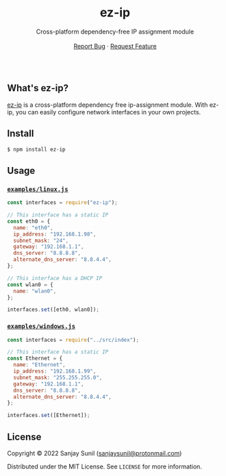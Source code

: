 <!-- Header -->
<br/><br/>
<h1 align="center">ez-ip</h1>
  <p align="center">
    Cross-platform dependency-free IP assignment module
    <br />
    <br />
    <a href="https://github.com/SanjaySunil/ez-ip/issues">Report Bug</a>
    ·
    <a href="https://github.com/SanjaySunil/ez-ip/issues">Request Feature</a>
  </p>
</h1>
<br/><br/>

<!-- Description -->
## What's ez-ip?

[ez-ip]() is a cross-platform dependency free ip-assignment module. With ez-ip, you can easily configure network interfaces in your own projects.

<!-- Install -->
## Install
```sh
$ npm install ez-ip
```

## Usage

### [`examples/linux.js`](./examples/linux.js)

```js
const interfaces = require("ez-ip");

// This interface has a static IP
const eth0 = {
  name: "eth0",
  ip_address: "192.168.1.98",
  subnet_mask: "24",
  gateway: "192.168.1.1",
  dns_server: "8.8.8.8",
  alternate_dns_server: "8.8.4.4",
};

// This interface has a DHCP IP
const wlan0 = {
  name: "wlan0",
};

interfaces.set([eth0, wlan0]);
```

### [`examples/windows.js`](./examples/windows.js)

```js
const interfaces = require("../src/index");

// This interface has a static IP
const Ethernet = {
  name: "Ethernet",
  ip_address: "192.168.1.99",
  subnet_mask: "255.255.255.0",
  gateway: "192.168.1.1",
  dns_server: "8.8.8.8",
  alternate_dns_server: "8.8.4.4",
};

interfaces.set([Ethernet]);
```

<!-- License -->
## License

Copyright © 2022 Sanjay Sunil (sanjaysunil@protonmail.com)

Distributed under the MIT License. See `LICENSE` for more information.
